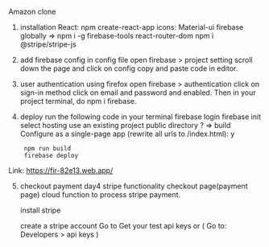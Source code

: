 Amazon clone

1. installation
	React: npm create-react-app
	icons: Material-ui
	firebase globally => npm i -g firebase-tools
	react-router-dom
	npm i @stripe/stripe-js

2. add firebase config in config file
	open firebase > project setting 
	scroll down the page and click on config 
	copy and paste code in editor.

3. user authentication using firefox
	open firebase > authentication
	click on sign-in method
	click on email and password and enabled. 
	Then in your project terminal, do npm i firebase. 

4. deploy
	run the following code in your terminal
		firebase login
		firebase init
			select 
				hosting
				use an existing project
				public directory ? => build
				Configure as a single-page app (rewrite all urls to /index.html): y
				
		npm run build
		firebase deploy

Link: https://fir-82e13.web.app/
		
5. checkout payment
	day4
		stripe functionality
		checkout page(payment page)
		cloud function to process stripe payment. 

	install stripe 

	create a stripe account
		Go to Get your test api keys or (
											Go to:
											Developers > api keys
										)
		




